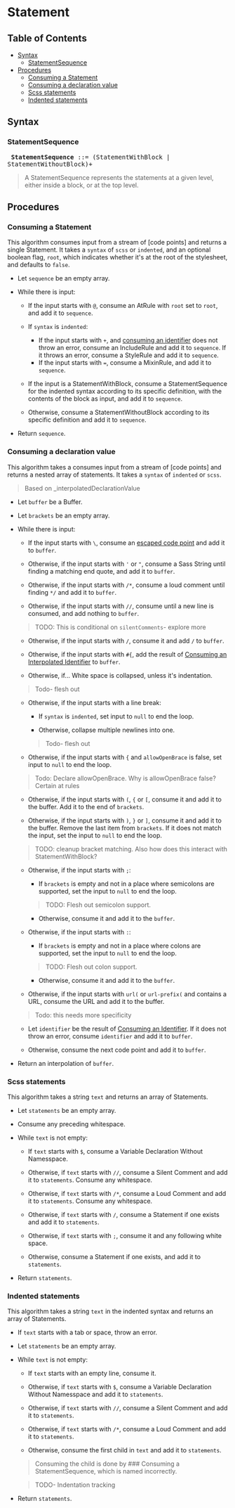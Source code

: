 # Statement

## Table of Contents

* [Syntax](#syntax)
  * [StatementSequence](#statementsequence)
* [Procedures](#procedures)
  * [Consuming a Statement](#consuming-a-statement)
  * [Consuming a declaration value](#consuming-a-declaration-value)
  * [Scss statements](#scss-statements)
  * [Indented statements](#indented-statements)

## Syntax

### StatementSequence

<x><pre> **StatementSequence**     ::= (StatementWithBlock |
StatementWithoutBlock)+ </pre></x>

> A StatementSequence represents the statements at a given level, either inside
> a block, or at the top level.

## Procedures

### Consuming a Statement

This algorithm consumes input from a stream of [code points] and returns a
single Statement. It takes a `syntax` of `scss` or `indented`, and an optional
boolean flag, `root`, which indicates whether it's at the root of the
stylesheet, and defaults to `false`.

* Let `sequence` be an empty array.

* While there is input:

  * If the input starts with `@`, consume an AtRule with `root` set to `root`,
      and add it to `sequence`.
  
  * If `syntax` is `indented`:

    * If the input starts with `+`, and [consuming an identifier] does not throw
      an error, consume an IncludeRule and add it to `sequence`. If it throws an
      error, consume a StyleRule and add it to `sequence`.

    [consuming an identifier]: ./syntax.md#consuming-an-identifier

    * If the input starts with `=`, consume a MixinRule, and add it to `sequence`.

  * If the input is a StatementWithBlock, consume a StatementSequence for the
    indented syntax according to its specific definition, with the contents of
    the block as input, and add it to `sequence`.

  * Otherwise, consume a StatementWithoutBlock according to its specific
    definition and add it to `sequence`.

* Return `sequence`.

### Consuming a declaration value

This algorithm takes a consumes input from a stream of [code points] and returns
a nested array of statements. It takes a `syntax` of `indented` or `scss`.

> Based on _interpolatedDeclarationValue

* Let `buffer` be a Buffer.

* Let `brackets` be an empty array.

* While there is input:

  * If the input starts with `\`, consume an [escaped code point] and add it to `buffer`.
  
  [escaped code point]: ./syntax.md#consuming-an-escaped-code-point

  * Otherwise, if the input starts with `'` or `"`, consume a Sass String until finding a matching end quote, and add it to `buffer`.

  * Otherwise, if the input starts with `/*`, consume a loud comment until finding `*/` and add it to `buffer`.

  * Otherwise, if the input starts with `//`, consume until a new line is consumed, and add nothing to `buffer`.

  > TODO: This is conditional on `silentComments`- explore more

  * Otherwise, if the input starts with `/`, consume it and add `/` to `buffer`.

  * Otherwise, if the input starts with `#{`, add the result of [Consuming an Interpolated Identifier] to `buffer`.

  [Consuming an Interpolated Identifier]: ./syntax.md#consuming-an-interpolated-identifier

  * Otherwise, if... White space is collapsed, unless it's indentation.

  > Todo- flesh out

  * Otherwise, if the input starts with a line break:

    * If `syntax` is `indented`, set input to `null` to end the loop.

    * Otherwise, collapse multiple newlines into one.

    > Todo- flesh out

  * Otherwise, if the input starts with `{` and `allowOpenBrace` is false, set input to `null` to end the loop.

  > Todo: Declare allowOpenBrace. Why is allowOpenBrace false? Certain at rules

  * Otherwise, if the input starts with `(`, `{` or `[`, consume it and add it to the buffer. Add it to the end of `brackets`.

  * Otherwise, if the input starts with `)`, `}` or `]`, consume it and add it to the buffer. Remove the last item from `brackets`. If it does not match the input, set the input to `null` to end the loop.

  > TODO: cleanup bracket matching. Also how does this interact with StatementWithBlock?

  * Otherwise, if the input starts with `;`:

    * If `brackets` is empty and not in a place where semicolons are supported,
      set the input to `null` to end the loop.

    > TODO: Flesh out semicolon support.

    * Otherwise, consume it and add it to the `buffer`.

  * Otherwise, if the input starts with `:`:

    * If `brackets` is empty and not in a place where colons are supported,
      set the input to `null` to end the loop.

    > TODO: Flesh out colon support.

    * Otherwise, consume it and add it to the `buffer`.

  * Otherwise, if the input starts with `url(` or `url-prefix(` and contains a URL, consume the URL and add it to the buffer.

  > Todo: this needs more specificity

  * Let `identifier` be the result of [Consuming an Identifier]. If it does not throw an error, consume `identifier` and add it to `buffer`.

  * Otherwise, consume the next code point and add it to `buffer`.

* Return an interpolation of `buffer`.

### Scss statements

This algorithm takes a string `text` and returns an array of Statements.

* Let `statements` be an empty array.

* Consume any preceding whitespace.

* While `text` is not empty:

  * If `text` starts with `$`, consume a Variable Declaration Without Namesspace.

  * Otherwise, if `text` starts with `//`, consume a Silent Comment and add it to `statements`. Consume any whitespace.

  * Otherwise, if `text` starts with `/*`, consume a Loud Comment and add it to `statements`. Consume any whitespace.

  * Otherwise, if `text` starts with `/`, consume a Statement if one exists and add it to `statements`.

  * Otherwise, if `text` starts with `;`, consume it and any following white space.

  * Otherwise, consume a Statement if one exists, and add it to `statements`.

* Return `statements`.

### Indented statements

This algorithm takes a string `text` in the indented syntax and returns an array of Statements.

* If `text` starts with a tab or space, throw an error.

* Let `statements` be an empty array.

* While `text` is not empty:

  * If `text` starts with an empty line, consume it.

  * Otherwise, if `text` starts with `$`, consume a Variable Declaration Without Namesspace and add it to `statements`.

  * Otherwise, if `text` starts with `//`, consume a Silent Comment and add it to `statements`.

  * Otherwise, if `text` starts with `/*`, consume a Loud Comment and add it to `statements`.

  * Otherwise, consume the first child in `text` and add it to `statements`.

  > Consuming the child is done by ### Consuming a StatementSequence, which is named incorrectly.

  > TODO- Indentation tracking

* Return `statements`.
